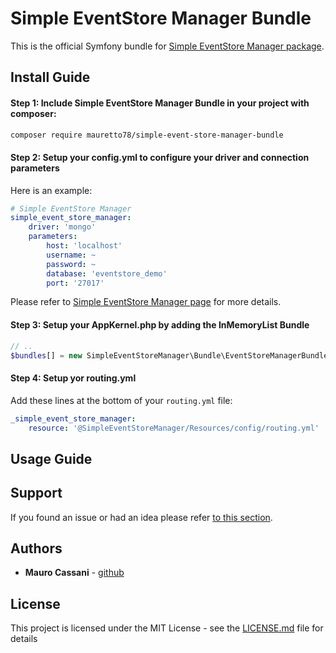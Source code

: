 # Simple EventStore Manager Bundle #

This is the official Symfony bundle for [Simple EventStore Manager package](https://github.com/mauretto78/simple-event-store-manager).

## Install Guide ##

#### Step 1: Include Simple EventStore Manager Bundle in your project with composer:

```bash
composer require mauretto78/simple-event-store-manager-bundle
```

#### Step 2: Setup your config.yml to configure your driver and connection parameters

Here is an example:

```yml
# Simple EventStore Manager
simple_event_store_manager:
    driver: 'mongo'
    parameters:
        host: 'localhost'
        username: ~
        password: ~
        database: 'eventstore_demo'
        port: '27017'
```

Please refer to [Simple EventStore Manager page](https://github.com/mauretto78/simple-event-store-manager) for more details.

#### Step 3: Setup your AppKernel.php by adding the InMemoryList Bundle

```php
// ..
$bundles[] = new SimpleEventStoreManager\Bundle\EventStoreManagerBundle();
```
#### Step 4: Setup yor routing.yml

Add these lines at the bottom of your `routing.yml` file:

```yaml
_simple_event_store_manager:
    resource: '@SimpleEventStoreManager/Resources/config/routing.yml'
```

## Usage Guide ##

## Support ##

If you found an issue or had an idea please refer [to this section](https://github.com/mauretto78/simple-event-store-manager-bundle/issues).

## Authors

* **Mauro Cassani** - [github](https://github.com/mauretto78)

## License

This project is licensed under the MIT License - see the [LICENSE.md](LICENSE.md) file for details